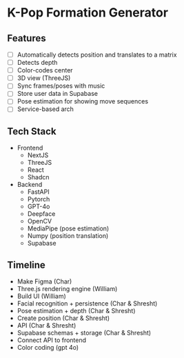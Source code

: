 # K-Pop Formation Generator

## Features
- [ ] Automatically detects position and translates to a matrix
- [ ] Detects depth
- [ ] Color-codes center
- [ ] 3D view (ThreeJS)
- [ ] Sync frames/poses with music
- [ ] Store user data in Supabase
- [ ] Pose estimation for showing move sequences
- [ ] Service-based arch

## Tech Stack
- Frontend
  - NextJS
  - ThreeJS
  - React
  - Shadcn
- Backend
  - FastAPI
  - Pytorch
  - GPT-4o
  - Deepface
  - OpenCV
  - MediaPipe (pose estimation)
  - Numpy (position translation)
  - Supabase

## Timeline
- Make Figma (Char)
- Three.js rendering engine (William)
- Build UI (William)
- Facial recognition + persistence (Char & Shresht)
- Pose estimation + depth (Char & Shresht)
- Create position (Char & Shresht)
- API (Char & Shresht)
- Supabase schemas + storage (Char & Shresht)
- Connect API to frontend
- Color coding (gpt 4o)
